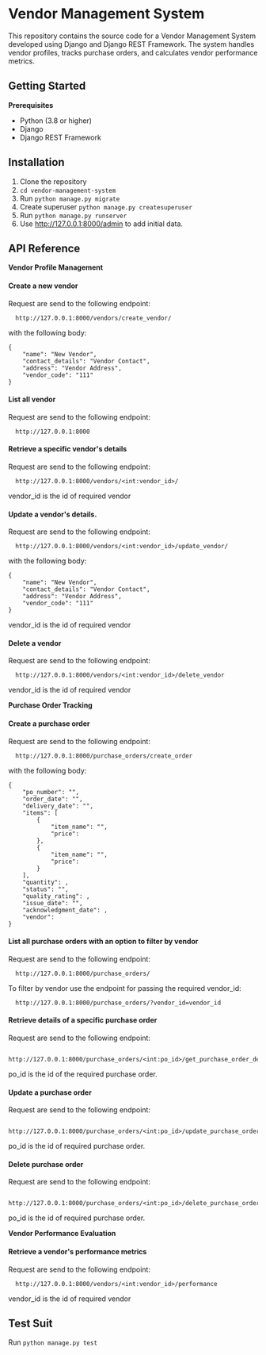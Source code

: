 
# Vendor Management System

This repository contains the source code for a Vendor Management System developed using Django and Django REST Framework. The system handles vendor profiles, tracks purchase orders, and calculates vendor performance metrics.

## Getting Started
**Prerequisites**
* Python (3.8 or higher)
* Django
* Django REST Framework

## Installation

1. Clone the repository
2. ``` cd vendor-management-system ```
3. Run ```python manage.py migrate```
4. Create superuser ```python manage.py createsuperuser```
5. Run ```python manage.py runserver```
6. Use http://127.0.0.1:8000/admin to add initial data.



## API Reference
**Vendor Profile Management**

#### Create a new vendor
Request are send to the following endpoint:
```http
  http://127.0.0.1:8000/vendors/create_vendor/
```
with the following body:
``` 
{
    "name": "New Vendor",
    "contact_details": "Vendor Contact",
    "address": "Vendor Address",
    "vendor_code": "111"
} 
 ```

#### List all vendor
Request are send to the following endpoint:
```http
  http://127.0.0.1:8000
```
#### Retrieve a specific vendor's details
Request are send to the following endpoint:
```http
  http://127.0.0.1:8000/vendors/<int:vendor_id>/
```
vendor_id is the id of required vendor

#### Update a vendor's details.
Request are send to the following endpoint:
```http
  http://127.0.0.1:8000/vendors/<int:vendor_id>/update_vendor/
```
with the following body:
``` 
{
    "name": "New Vendor",
    "contact_details": "Vendor Contact",
    "address": "Vendor Address",
    "vendor_code": "111"
} 
 ```
 vendor_id is the id of required vendor

#### Delete a vendor
Request are send to the following endpoint:
```http
  http://127.0.0.1:8000/vendors/<int:vendor_id>/delete_vendor
```
vendor_id is the id of required vendor

**Purchase Order Tracking**

#### Create a purchase order
Request are send to the following endpoint:
```http
  http://127.0.0.1:8000/purchase_orders/create_order
```
with the following body:
``` 
{
    "po_number": "",
    "order_date": "",
    "delivery_date": "",
    "items": [
        {
            "item_name": "",
            "price":
        },
        {
            "item_name": "",
            "price": 
        }
    ],
    "quantity": ,
    "status": "",
    "quality_rating": ,
    "issue_date": "",
    "acknowledgment_date": ,
    "vendor": 
}

 ```
#### List all purchase orders with an option to filter by vendor
Request are send to the following endpoint:
```http
  http://127.0.0.1:8000/purchase_orders/
```
To filter by vendor use the endpoint for passing the required vendor_id:
```http
  http://127.0.0.1:8000/purchase_orders/?vendor_id=vendor_id
```
#### Retrieve details of a specific purchase order

Request are send to the following endpoint:
```http
  http://127.0.0.1:8000/purchase_orders/<int:po_id>/get_purchase_order_details
```
po_id is the id of the required purchase order.

#### Update a purchase order

Request are send to the following endpoint:
```http
  http://127.0.0.1:8000/purchase_orders/<int:po_id>/update_purchase_order
```
po_id is the id of required purchase order.

#### Delete purchase order

Request are send to the following endpoint:
```http
  http://127.0.0.1:8000/purchase_orders/<int:po_id>/delete_purchase_order
```
po_id is the id of required purchase order.

**Vendor Performance Evaluation**

#### Retrieve a vendor's performance metrics

Request are send to the following endpoint:
```http
  http://127.0.0.1:8000/vendors/<int:vendor_id>/performance
```
vendor_id is the id of required vendor

## Test Suit ##
Run ``` python manage.py test ```

